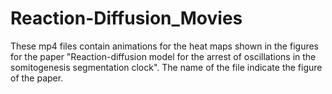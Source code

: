 # Reaction-Diffusion_Movies
These mp4 files contain animations for the heat maps shown in the figures for the paper "Reaction-diffusion model for the arrest of oscillations in the
somitogenesis segmentation clock". The name of the file indicate the figure of the paper.
